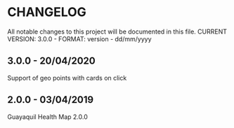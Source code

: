 # CHANGELOG

All notable changes to this project will be documented in this file.
CURRENT VERSION: 3.0.0 - FORMAT: version - dd/mm/yyyy

## 3.0.0 - 20/04/2020
Support of geo points with cards on click

## 2.0.0 - 03/04/2019
Guayaquil Health Map 2.0.0
